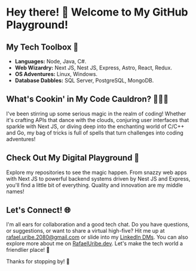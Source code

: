 # Hey there! 👋 Welcome to My GitHub Playground!

## My Tech Toolbox 🧰
- **Languages:** Node, Java, C#.
- **Web Wizardry:** Next JS, Nest JS, Express, Astro, React, Redux.
- **OS Adventures:** Linux, Windows.
- **Database Dabbles:** SQL Server, PostgreSQL, MongoDB.

## What's Cookin' in My Code Cauldron? 🧙‍♂️✨

I've been stirring up some serious magic in the realm of coding! Whether it's crafting APIs that dance with the clouds, conjuring user interfaces that sparkle with Next JS, or diving deep into the enchanting world of C/C++ and Go, my bag of tricks is full of spells that turn challenges into coding adventures!

## Check Out My Digital Playground 🚀

Explore my repositories to see the magic happen. From snazzy web apps with Next JS to powerful backend systems driven by Nest JS and Express, you'll find a little bit of everything. Quality and innovation are my middle names!

## Let's Connect! 🌐

I'm all ears for collaboration and a good tech chat. Do you have questions, or suggestions, or want to share a virtual high-five? Hit me up at [rafael.uribe.2080@gmail.com](mailto:rafael.uribe.2080@gmail.com) or slide into my [LinkedIn DMs](https://www.linkedin.com/in/rafaeluribesalcedo). You can also explore more about me on [RafaelUribe.dev](https://www.rafaeluribe.dev). Let's make the tech world a friendlier place! 🚀

Thanks for stopping by! 🎉

